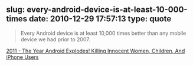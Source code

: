 slug: every-android-device-is-at-least-10-000-times
date: 2010-12-29 17:57:13
type: quote
---

> Every Android device is at least 10,000 times better than any mobile device we had prior to 2007.

[2011 - The Year Android Explodes! Killing Innocent Women, Children, And iPhone Users](http://tcrn.ch/fLADVv)
